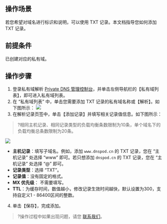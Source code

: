 ## 操作场景
若您希望对域名进行标识和说明，可以使用 TXT 记录。本文档指导您如何添加 TXT 记录。

## 前提条件
已创建对应的私有域。

## 操作步骤
1. 登录私有域解析 [Private DNS 管理控制台](https://console.cloud.tencent.com/privatedns)，并单击左侧导航栏的【私有域列表】，即可进入私有域列表。
2. 在 “私有域列表” 中，单击您需要添加 TXT 记录的私有域名称或【解析】。如下图所示：
![](https://main.qcloudimg.com/raw/1694055358852f8732ffc145c498ec09.png)
3. 在解析记录页签中，单击【添加记录】并填写相关记录值信息。如下图所示：
>?相同主机记录、相同记录类型的负载均衡条数限制为10条，单个域名下的负载均衡总条数限制为20条。
>
![](https://main.qcloudimg.com/raw/574e80a8409673fec72391a8183fa6e3.png)
 - **主机记录**：填写子域名。例如，添加 `www.dnspod.cn` 的 TXT 记录，您在 “主机记录” 处选择 “www” 即可。若只想添加 `dnspod.cn` 的 TXT 记录，您在 “主机记录” 处选择 “@” 即可。
 - **记录类型**：选择 “TXT”。
 - **记录值**：没有固定的格式。
 - **MX 优先级**： 不需要填写。
 - **TTL**：为缓存时间，数值越小，修改记录生效时间越快，默认设置为300，支持自定义1 - 86400区间的整数。
4. 单击【保存】，完成添加。

>?操作过程中如果出现问题，请您 [联系我们](https://intl.cloud.tencent.com/contact-sales)。



